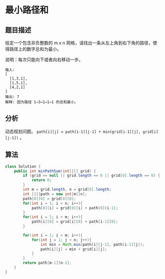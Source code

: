 # 最小路径和

## 题目描述

给定一个包含非负整数的 m x n 网格，请找出一条从左上角到右下角的路径，使得路径上的数字总和为最小。

说明：每次只能向下或者向右移动一步。

```
输入:
[
  [1,3,1],
  [1,5,1],
  [4,2,1]
]
输出: 7
解释: 因为路径 1→3→1→1→1 的总和最小。
```

## 分析

动态规划问题。 `path[i][j] = path[i-1][j-1] + min(grid[i-1][j], grid[i][j-1])` 。

## 算法

```java
class Solution {
    public int minPathSum(int[][] grid) {
        if (grid == null || grid.length == 0 || grid[0].length == 0) {
            return 0;
        }
        int m = grid.length, n = grid[0].length;
        int [][]path = new int[m][n];
        path[0][0] = grid[0][0];
        for(int i = 1; i < n; i++){
            path[0][i] = grid[0][i] + path[0][i-1];
        }
        for(int i = 1; i < m; i++){
            path[i][0] = grid[i][0] + path[i-1][0];
        }

        for(int i = 1; i < m; i++){
            for(int j = 1; j < n; j++){
                int min = Math.min(path[i][j-1], path[i-1][j]);
                path[i][j] = min + grid[i][j];
            }
        }
        return path[m-1][n-1];
    }
}
```